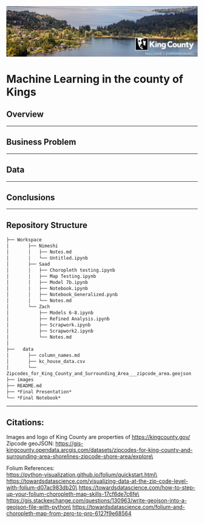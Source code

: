 ![img](./images/SplashHeader.jpg)
# Machine Learning in the county of Kings

## Overview
---
## Business Problem
---
## Data
---
## Conclusions
---
## Repository Structure
```
├── Workspace  
│       ├── Nimeshi
│       │   ├── Notes.md
│       │   └── Untitled.ipynb
│       ├── Saad
│       │   ├── Choropleth testing.ipynb
│       │   ├── Map Testing.ipynb
│       │   ├── Model 7b.ipynb
│       │   ├── Notebook.ipynb
│       │   ├── Notebook_Generalized.pynb
│       │   └── Notes.md
│       └── Zach
│           ├── Models 6-8.ipynb
│           ├── Refined Analysis.ipynb
│           ├── Scrapwork.ipynb
│           ├── Scrapwork2.ipynb
│           └── Notes.md
│
├──   data
│       ├── column_names.md
│       ├── kc_house_data.csv
│       └── Zipcodes_for_King_County_and_Surrounding_Area___zipcode_area.geojson
├── images
├── README.md
├── *Final Presentation*
└── *Final Notebook*
```
---
## Citations:
Images and logo of King County are properties of https://kingcounty.gov/
Zipcode geoJSON: https://gis-kingcounty.opendata.arcgis.com/datasets/zipcodes-for-king-county-and-surrounding-area-shorelines-zipcode-shore-area/explore\

Folium References:\
https://python-visualization.github.io/folium/quickstart.html\
https://towardsdatascience.com/visualizing-data-at-the-zip-code-level-with-folium-d07ac983db20\
https://towardsdatascience.com/how-to-step-up-your-folium-choropleth-map-skills-17cf6de7c6fe\
https://gis.stackexchange.com/questions/130963/write-geojson-into-a-geojson-file-with-python\
https://towardsdatascience.com/folium-and-choropleth-map-from-zero-to-pro-6127f9e68564
